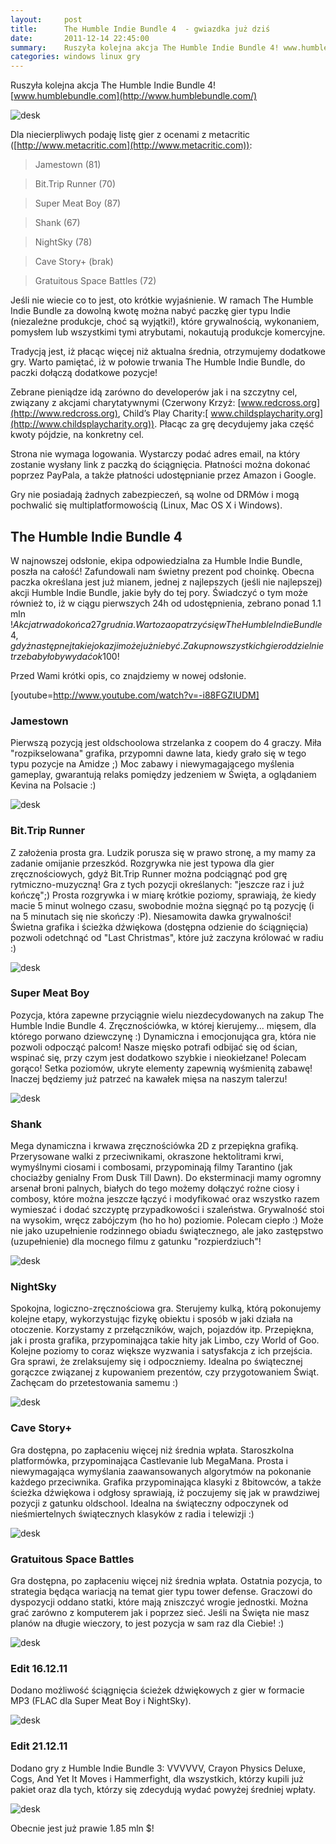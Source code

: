 ```yaml
---
layout:     post
title:      The Humble Indie Bundle 4  - gwiazdka już dziś
date:       2011-12-14 22:45:00
summary:    Ruszyła kolejna akcja The Humble Indie Bundle 4! www.humblebundle.comDla niecierpliwych podaję listę gier z ocenami z metacritic (http — //www.metacritic.com) — Jamestown (81)Bit.Trip Runner (70)Super Meat Boy (87)Shank (67)NightSky (78)Cave Story+ (brak)Gratuitous Space Battles (72)Jeśli nie wiecie co to jest, oto krótkie wyjaśnienie. W ramach The Humble Indie Bundle za dowolną kwotę można nabyć pacz...
categories: windows linux gry
---
```




Ruszyła kolejna akcja The Humble Indie Bundle 4! 
[www.humblebundle.com](http://www.humblebundle.com/)


![desk](https://raw.githubusercontent.com/djfoxer/djfoxer.github.io/master/_img/2011-12-14-_156_/g_-_608x405_-_-_29333x20111214211144_0.png)


Dla niecierpliwych podaję listę gier z ocenami z metacritic ([http://www.metacritic.com](http://www.metacritic.com)):


> Jamestown (81)

> Bit.Trip Runner (70)

> Super Meat Boy (87)

> Shank (67)

> NightSky (78)

> Cave Story+ (brak)

> Gratuitous Space Battles (72)

Jeśli nie wiecie co to jest, oto krótkie wyjaśnienie. W ramach The Humble Indie Bundle za dowolną kwotę można nabyć paczkę gier typu Indie (niezależne produkcje, choć są wyjątki!), które grywalnością, wykonaniem, pomysłem lub wszystkimi tymi atrybutami, nokautują produkcje komercyjne. 

Tradycją jest, iż płacąc więcej niż aktualna średnia, otrzymujemy dodatkowe gry. Warto pamiętać, iż w połowie trwania The Humble Indie Bundle, do paczki dołączą dodatkowe pozycje!

Zebrane pieniądze idą zarówno do developerów jak i na szczytny cel, związany z akcjami charytatywnymi (Czerwony Krzyż: [www.redcross.org](http://www.redcross.org), Child’s Play Charity:[ www.childsplaycharity.org](http://www.childsplaycharity.org)). Płacąc za grę decydujemy jaka część kwoty pójdzie, na konkretny cel. 

Strona nie wymaga logowania. Wystarczy podać adres email, na który zostanie wysłany link z paczką do ściągnięcia. Płatności można dokonać poprzez PayPala, a także  płatności udostępnianie przez Amazon i Google.

Gry nie posiadają żadnych zabezpieczeń, są wolne od DRMów i mogą pochwalić się multiplatformowością (Linux, Mac OS X i Windows).



## The Humble Indie Bundle 4


W najnowszej odsłonie, ekipa odpowiedzialna za Humble Indie Bundle, poszła na całość! Zafundowali nam świetny prezent pod choinkę. Obecna paczka określana jest już mianem, jednej z najlepszych (jeśli nie najlepszej) akcji  Humble Indie Bundle, jakie były do tej pory.
Świadczyć o tym może również to, iż w ciągu pierwszych 24h od udostępnienia, zebrano ponad 1.1 mln $! Akcja trwa do końca 27 grudnia. Warto zaopatrzyć się w The Humble Indie Bundle 4, gdyż następnej takiej okazji może już nie być. Za kupno wszystkich gier oddzielnie trzeba byłoby wydać ok 100$!


Przed Wami krótki opis, co znajdziemy w nowej odsłonie.

[youtube=http://www.youtube.com/watch?v=-i88FGZIUDM]



### Jamestown


Pierwszą pozycją jest oldschoolowa strzelanka z coopem do 4 graczy. Miła "rozpikselowana" grafika, przypomni dawne lata, kiedy grało się w tego typu pozycje na Amidze ;) Moc zabawy i niewymagającego myślenia gameplay, gwarantują relaks pomiędzy jedzeniem w Święta, a oglądaniem Kevina na Polsacie :)


![desk](https://raw.githubusercontent.com/djfoxer/djfoxer.github.io/master/_img/2011-12-14-_156_/g_-_608x405_-_-_29333x20111214223418_0.png)



### Bit.Trip Runner


Z założenia prosta gra. Ludzik porusza się w prawo stronę, a my mamy za zadanie omijanie przeszkód. Rozgrywka nie jest typowa dla gier zręcznościowych, gdyż Bit.Trip Runner można podciągnąć pod grę rytmiczno-muzyczną! Gra z tych pozycji określanych: "jeszcze raz i już kończę";) Prosta rozgrywka i w miarę krótkie poziomy, sprawiają, że kiedy macie 5 minut wolnego czasu, swobodnie można sięgnąć po tą pozycję (i na 5 minutach się nie skończy :P). Niesamowita dawka grywalności! Świetna grafika i ścieżka dźwiękowa (dostępna odzienie do ściągnięcia) pozwoli odetchnąć od "Last Christmas", które już zaczyna królować w radiu :)


![desk](https://raw.githubusercontent.com/djfoxer/djfoxer.github.io/master/_img/2011-12-14-_156_/g_-_608x405_-_-_29333x20111214223430_0.png)



### Super Meat Boy


Pozycja, która zapewne przyciągnie wielu niezdecydowanych na zakup The Humble Indie Bundle 4. Zręcznościówka, w której kierujemy... mięsem, dla którego porwano dziewczynę :) Dynamiczna i emocjonująca gra, która nie pozwoli odpocząć palcom! Nasze mięsko potrafi odbijać się od ścian, wspinać się, przy czym jest dodatkowo szybkie i nieokiełzane! Polecam gorąco! Setka poziomów, ukryte elementy zapewnią wyśmienitą zabawę! Inaczej będziemy już patrzeć na kawałek mięsa na naszym talerzu!


![desk](https://raw.githubusercontent.com/djfoxer/djfoxer.github.io/master/_img/2011-12-14-_156_/g_-_608x405_-_-_29333x20111214223442_0.png)



### Shank
 

Mega dynamiczna i krwawa zręcznościówka 2D z przepiękna grafiką. Przerysowane walki z przeciwnikami, okraszone hektolitrami krwi, wymyślnymi ciosami i combosami,   przypominają filmy Tarantino (jak chociażby genialny From Dusk Till Dawn). Do eksterminacji mamy ogromny arsenał broni palnych, białych do tego możemy dołączyć rożne ciosy i combosy, które można jeszcze łączyć i modyfikować oraz wszystko razem wymieszać i dodać szczyptę przypadkowości i szaleństwa. Grywalność stoi na wysokim, wręcz zabójczym (ho ho ho) poziomie. Polecam ciepło :) Może nie jako uzupełnienie rodzinnego obiadu świątecznego, ale jako zastępstwo (uzupełnienie) dla mocnego filmu z gatunku "rozpierdziuch"!


![desk](https://raw.githubusercontent.com/djfoxer/djfoxer.github.io/master/_img/2011-12-14-_156_/g_-_608x405_-_-_29333x20111214223454_0.png)



### NightSky


Spokojna, logiczno-zręcznościowa gra. Sterujemy kulką, którą pokonujemy kolejne etapy, wykorzystując fizykę obiektu i sposób w jaki działa na otoczenie. Korzystamy z przełączników, wajch, pojazdów itp. Przepiękna, jak i prosta grafika, przypominająca takie hity jak Limbo, czy World of Goo. Kolejne poziomy to coraz większe wyzwania i satysfakcja z ich przejścia. Gra sprawi, że zrelaksujemy się i odpoczniemy. Idealna po świątecznej gorączce związanej z kupowaniem prezentów, czy przygotowaniem Świąt. Zachęcam do przetestowania samemu :)


![desk](https://raw.githubusercontent.com/djfoxer/djfoxer.github.io/master/_img/2011-12-14-_156_/g_-_608x405_-_-_29333x20111214223513_0.png)



### Cave Story+


Gra dostępna, po zapłaceniu więcej niż średnia wpłata.
Staroszkolna platformówka, przypominająca Castlevanie lub MegaMana. Prosta i niewymagająca wymyślania zaawansowanych algorytmów na pokonanie każdego przeciwnika. Grafika przypominająca klasyki z 8bitowców, a także ścieżka dźwiękowa i odgłosy sprawiają, iż poczujemy się jak w prawdziwej pozycji z gatunku oldschool. Idealna na świąteczny odpoczynek od nieśmiertelnych świątecznych  klasyków z radia i telewizji :)


![desk](https://raw.githubusercontent.com/djfoxer/djfoxer.github.io/master/_img/2011-12-14-_156_/g_-_608x405_-_-_29333x20111214223541_0.png)



### Gratuitous Space Battles


Gra dostępna, po zapłaceniu więcej niż średnia wpłata.
Ostatnia pozycja, to strategia będąca wariacją na temat gier typu tower defense. Graczowi do dyspozycji oddano statki, które mają zniszczyć wrogie jednostki. Można grać zarówno z komputerem jak i poprzez sieć. Jeśli na Święta nie masz planów na długie wieczory, to jest pozycja w sam raz dla Ciebie! :)


![desk](https://raw.githubusercontent.com/djfoxer/djfoxer.github.io/master/_img/2011-12-14-_156_/g_-_608x405_-_-_29333x20111214223611_0.png)



### Edit 16.12.11


Dodano możliwość ściągnięcia ścieżek dźwiękowych z gier w formacie MP3 (FLAC dla Super Meat Boy i NightSky).


![desk](https://raw.githubusercontent.com/djfoxer/djfoxer.github.io/master/_img/2011-12-14-_156_/g_-_608x405_-_-_29333x20111216221636_0.png)



### Edit 21.12.11


Dodano gry z Humble Indie Bundle 3: VVVVVV, Crayon Physics Deluxe, Cogs, And Yet It Moves i Hammerfight, dla wszystkich, którzy kupili już pakiet oraz dla tych, którzy się zdecydują wydać powyżej średniej wpłaty.  



![desk](https://raw.githubusercontent.com/djfoxer/djfoxer.github.io/master/_img/2011-12-14-_156_/g_-_608x405_-_-_29333x20111221190516_0.png)


Obecnie jest już prawie 1.85 mln $!
